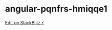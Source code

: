 # angular-pqnfrs-hmiqqe1

[Edit on StackBlitz ⚡️](https://stackblitz.com/edit/angular-pqnfrs-hmiqqe)
